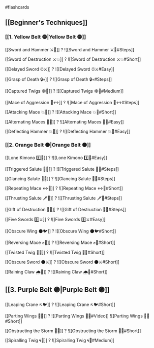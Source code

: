 #flashcards

## [[Beginner's Techniques]]

### [[1. Yellow Belt 🟡|Yellow Belt 🟡]]

[[Sword and Hammer ⚔️🔨]]
?
![[Sword and Hammer ⚔️🔨#Steps]]
<!--SR:!2024-04-28,31,170-->

[[Sword of Destruction ⚔️💥]]
?
![[Sword of Destruction ⚔️💥#Short]]
<!--SR:!2024-05-12,55,250-->

[[Delayed Sword ⏰⚔️]]
?
![[Delayed Sword ⏰⚔️#Easy]]
<!--SR:!2024-10-06,290,310-->

[[Grasp of Death 🔒💀]]
?
![[Grasp of Death 🔒💀#Steps]]
<!--SR:!2024-08-23,193,230-->

[[Captured Twigs 🕸️🌿]]
?
![[Captured Twigs 🕸️🌿#Medium]]
<!--SR:!2024-03-31,22,255-->

[[Mace of Aggression 🔨↔️]]
?
![[Mace of Aggression 🔨↔️#Steps]]
<!--SR:!2024-04-13,20,130-->

[[Attacking Mace 💥👊]]
?
![[Attacking Mace 💥👊#Short]]
<!--SR:!2024-04-11,33,191-->

[[Alternating Maces 🔄✊]]
?
![[Alternating Maces 🔄✊#Easy]]
<!--SR:!2024-10-31,288,308-->

[[Deflecting Hammer 💥🔨]]
?
![[Deflecting Hammer 💥🔨#Easy]]
<!--SR:!2024-04-02,24,179-->

### [[2. Orange Belt 🟠|Orange Belt 🟠]]<!--SR:!2024-03-12,39,228-->

[[Lone Kimono 1️⃣👘]]
?
![[Lone Kimono 1️⃣👘#Easy]]
<!--SR:!2024-05-03,138,251-->

[[Triggered Salute 🔫🫡]]
?
![[Triggered Salute 🔫🫡#Steps]]
<!--SR:!2024-12-06,267,248-->

[[Glancing Salute 👀🫡]]
?
![[Glancing Salute 👀🫡#Steps]]
<!--SR:!2024-04-18,31,168-->

[[Repeating Mace ↔️👊]]
?
![[Repeating Mace ↔️👊#Short]]
<!--SR:!2024-04-26,31,183-->

[[Thrusting Salute 🗡️🫡]]
?
![[Thrusting Salute 🗡️🫡#Steps]]
<!--SR:!2024-04-01,23,168-->

[[Gift of Destruction 🎁💥]]
?
![[Gift of Destruction 🎁💥#Steps]]
<!--SR:!2024-08-18,236,308-->

[[Five Swords 5️⃣⚔️]]
?
![[Five Swords 5️⃣⚔️#Easy]]
<!--SR:!2024-05-18,161,288-->

[[Obscure Wing 🌑🐦]]
?
![[Obscure Wing 🌑🐦#Short]]
<!--SR:!2024-07-05,132,254-->

[[Reversing Mace ✊🔄]]
?
![[Reversing Mace ✊🔄#Short]]
<!--SR:!2024-05-27,64,223-->

[[Twisted Twig 🔀🌿]]
?
![[Twisted Twig 🔀🌿#Short]]
<!--SR:!2024-04-12,63,216-->

[[Obscure Sword 🌑⚔️]]
?
![[Obscure Sword 🌑⚔️#Short]]
<!--SR:!2024-04-08,17,130-->

[[Raining Claw 🌧️🐯]]
?
![[Raining Claw 🌧️🐯#Short]]
<!--SR:!2024-06-23,182,271-->

## [[3. Purple Belt 🟣|Purple Belt 🟣]]

[[Leaping Crane ↖️🐦]]
?
![[Leaping Crane ↖️🐦#Short]]
<!--SR:!2024-05-14,146,251-->

[[Parting Wings 🥳🪽]]
?
![[Parting Wings 🥳🪽#Video]]
![[Parting Wings 🥳🪽#Short]]
<!--SR:!2024-04-15,24,235-->

[[Obstructing the Storm 🚧🌀]]
?
![[Obstructing the Storm 🚧🌀#Short]]
<!--SR:!2024-05-20,86,247-->

[[Spiralling Twig 🌀🌿]]
?
![[Spiralling Twig 🌀🌿#Medium]]
<!--SR:!2024-03-30,21,255-->